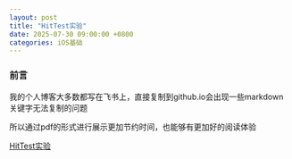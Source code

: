 ```yaml
---
layout: post
title: "HitTest实验"
date: 2025-07-30 09:00:00 +0800
categories: iOS基础
---
```

### 前言
我的个人博客大多数都写在飞书上，直接复制到github.io会出现一些markdown关键字无法复制的问题

所以通过pdf的形式进行展示更加节约时间，也能够有更加好的阅读体验

[HitTest实验](/menglan.github.io/从UIEvent到HitTest到RunLoop.pdf)
